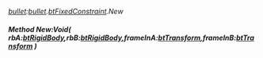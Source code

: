 _[bullet](../../modules/bullet/bullet-module.md):[bullet](../../modules/bullet/bullet-module.md).[btFixedConstraint](../../modules/bullet/bullet-btfixedconstraint.md).New_
##### Method New:Void( rbA:[btRigidBody](../../modules/bullet/bullet-btrigidbody.md),rbB:[btRigidBody](../../modules/bullet/bullet-btrigidbody.md),frameInA:[btTransform](../../modules/bullet/bullet-bttransform.md),frameInB:[btTransform](../../modules/bullet/bullet-bttransform.md) )

